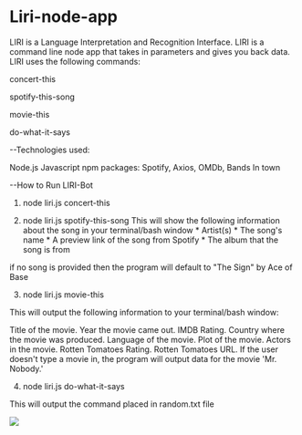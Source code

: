 # Liri-node-app


LIRI is a Language Interpretation and Recognition Interface. LIRI is a command line node app that takes in parameters and gives you back data. LIRI uses the following commands:

   concert-this
     
   spotify-this-song
   
   movie-this
   
   do-what-it-says
       

--Technologies used:

Node.js
Javascript
npm packages: Spotify, Axios, OMDb, Bands In town


--How to Run LIRI-Bot

1) node liri.js concert-this 

2) node liri.js spotify-this-song <song name here> This will show the following information about the song in your terminal/bash window * Artist(s) * The song's name * A preview link of the song from Spotify * The album that the song is from

if no song is provided then the program will default to
"The Sign" by Ace of Base



3) node liri.js movie-this <movie name here>

This will output the following information to your terminal/bash window:

Title of the movie.
Year the movie came out.
IMDB Rating.
Country where the movie was produced.
Language of the movie.
Plot of the movie.
Actors in the movie.
Rotten Tomatoes Rating.
Rotten Tomatoes URL.
If the user doesn't type a movie in, the program will output data for the movie 'Mr. Nobody.'

4) node liri.js do-what-it-says

This will output the command placed in random.txt file



[![](https://i.vimeocdn.com/video/746503578.jpg)](https://player.vimeo.com/video/306703692)

